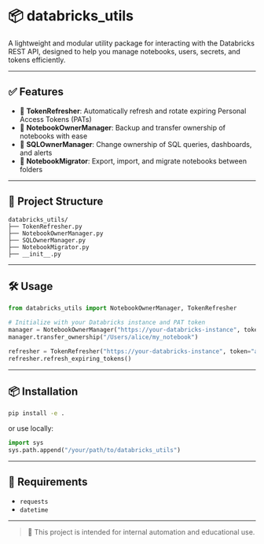 # 📦 databricks_utils

A lightweight and modular utility package for interacting with the Databricks REST API, designed to help you manage notebooks, users, secrets, and tokens efficiently.

---

## ✅ Features

- 🔐 **TokenRefresher**: Automatically refresh and rotate expiring Personal Access Tokens (PATs)
- 📓 **NotebookOwnerManager**: Backup and transfer ownership of notebooks with ease
- 🧾 **SQLOwnerManager**: Change ownership of SQL queries, dashboards, and alerts
- 📁 **NotebookMigrator**: Export, import, and migrate notebooks between folders

---

## 📁 Project Structure

```
databricks_utils/
├── TokenRefresher.py
├── NotebookOwnerManager.py
├── SQLOwnerManager.py
├── NotebookMigrator.py
├── __init__.py
```

---

## 🛠️ Usage

```python
from databricks_utils import NotebookOwnerManager, TokenRefresher

# Initialize with your Databricks instance and PAT token
manager = NotebookOwnerManager("https://your-databricks-instance", token="abc123")
manager.transfer_ownership("/Users/alice/my_notebook")

refresher = TokenRefresher("https://your-databricks-instance", token="abc123")
refresher.refresh_expiring_tokens()
```

---

## 📦 Installation

```bash
pip install -e .
```
or use locally:

```python
import sys
sys.path.append("/your/path/to/databricks_utils")
```

---

## 🔧 Requirements

- `requests`
- `datetime`

---

> 📢 This project is intended for internal automation and educational use.
